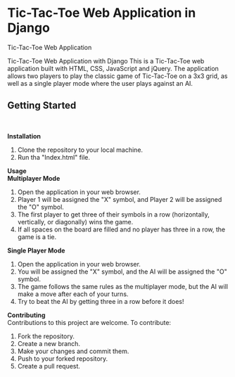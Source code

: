 # Tic-Tac-Toe Web Application in Django
Tic-Tac-Toe Web Application

Tic-Tac-Toe Web Application with Django
This is a Tic-Tac-Toe web application built with HTML, CSS, JavaScript and jQuery. The application allows two players to play the classic game of Tic-Tac-Toe on a 3x3 grid, as well as a single player mode where the user plays against an AI.

<h2>Getting Started</h2></br>

<b>Installation</b></br>
1. Clone the repository to your local machine.</br>
2. Run tha "Index.html" file.</br>

<b></b>
<b>Usage</b></br>
<b>Multiplayer Mode</b></br>
1. Open the application in your web browser.</br>
2. Player 1 will be assigned the "X" symbol, and Player 2 will be assigned the "O" symbol.</br>
3. The first player to get three of their symbols in a row (horizontally, vertically, or diagonally) wins the game.</br>
4. If all spaces on the board are filled and no player has three in a row, the game is a tie.</br>

<b>Single Player Mode</b></br>
1. Open the application in your web browser.</br>
2. You will be assigned the "X" symbol, and the AI will be assigned the "O" symbol.</br>
3. The game follows the same rules as the multiplayer mode, but the AI will make a move after each of your turns.</br>
4. Try to beat the AI by getting three in a row before it does!</br>

<b>Contributing</b></br>
Contributions to this project are welcome. To contribute:</br>

1. Fork the repository.</br>
2. Create a new branch.</br>
3. Make your changes and commit them.</br>
4. Push to your forked repository.</br>
5. Create a pull request.</br>
